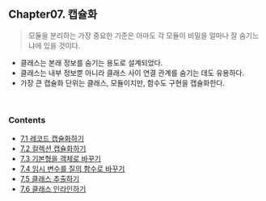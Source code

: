 ## Chapter07. 캡슐화

> 모듈을 분리하는 가장 중요한 기준은 아마도 각 모듈이 비밀을 얼마나 잘 숨기느냐에 있을 것이다.

- 클래스는 본래 정보를 숨기는 용도로 설계되었다.
- 클래스는 내부 정보뿐 아니라 클래스 사이 연결 관계를 숨기는 데도 유용하다.
- 가장 큰 캡슐화 단위는 클래스, 모듈이지만, 함수도 구현을 캡슐화한다.

<br>

### Contents

- [7.1 레코드 캡슐화하기](./7.01_레코드캡슐화하기/README.md)
- [7.2 컬렉션 캡슐화하기](./7.02_컬렉션캡슐화하기/README.md)
- [7.3 기본형을 객체로 바꾸기](./7.03_기본형을객체로바꾸기/README.md)
- [7.4 임시 변수를 질의 함수로 바꾸기](./7.04_임시변수를질의함수로바꾸기/README.md)
- [7.5 클래스 추출하기](./7.05_클래스추출하기/README.md)
- [7.6 클래스 인라인하기](./7.06_클래스인라인하기/README.md)
